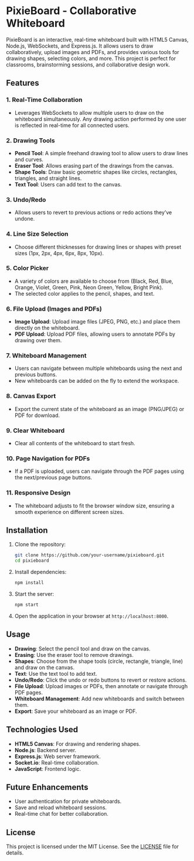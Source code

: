 # PixieBoard - Collaborative Whiteboard

PixieBoard is an interactive, real-time whiteboard built with HTML5 Canvas, Node.js, WebSockets, and Express.js. It allows users to draw collaboratively, upload images and PDFs, and provides various tools for drawing shapes, selecting colors, and more. This project is perfect for classrooms, brainstorming sessions, and collaborative design work.

## Features

### 1. **Real-Time Collaboration**
   - Leverages WebSockets to allow multiple users to draw on the whiteboard simultaneously. Any drawing action performed by one user is reflected in real-time for all connected users.

### 2. **Drawing Tools**
   - **Pencil Tool**: A simple freehand drawing tool to allow users to draw lines and curves.
   - **Eraser Tool**: Allows erasing part of the drawings from the canvas.
   - **Shape Tools**: Draw basic geometric shapes like circles, rectangles, triangles, and straight lines.
   - **Text Tool**: Users can add text to the canvas.

### 3. **Undo/Redo**
   - Allows users to revert to previous actions or redo actions they’ve undone.

### 4. **Line Size Selection**
   - Choose different thicknesses for drawing lines or shapes with preset sizes (1px, 2px, 4px, 6px, 8px, 10px).

### 5. **Color Picker**
   - A variety of colors are available to choose from (Black, Red, Blue, Orange, Violet, Green, Pink, Neon Green, Yellow, Bright Pink).
   - The selected color applies to the pencil, shapes, and text.

### 6. **File Upload (Images and PDFs)**
   - **Image Upload**: Upload image files (JPEG, PNG, etc.) and place them directly on the whiteboard.
   - **PDF Upload**: Upload PDF files, allowing users to annotate PDFs by drawing over them.

### 7. **Whiteboard Management**
   - Users can navigate between multiple whiteboards using the next and previous buttons.
   - New whiteboards can be added on the fly to extend the workspace.

### 8. **Canvas Export**
   - Export the current state of the whiteboard as an image (PNG/JPEG) or PDF for download.

### 9. **Clear Whiteboard**
   - Clear all contents of the whiteboard to start fresh.

### 10. **Page Navigation for PDFs**
   - If a PDF is uploaded, users can navigate through the PDF pages using the next/previous page buttons.

### 11. **Responsive Design**
   - The whiteboard adjusts to fit the browser window size, ensuring a smooth experience on different screen sizes.

## Installation

1. Clone the repository:

    ```bash
    git clone https://github.com/your-username/pixieboard.git
    cd pixieboard
    ```

2. Install dependencies:

    ```bash
    npm install
    ```

3. Start the server:

    ```bash
    npm start
    ```

4. Open the application in your browser at `http://localhost:8000`.

## Usage

- **Drawing**: Select the pencil tool and draw on the canvas.
- **Erasing**: Use the eraser tool to remove drawings.
- **Shapes**: Choose from the shape tools (circle, rectangle, triangle, line) and draw on the canvas.
- **Text**: Use the text tool to add text.
- **Undo/Redo**: Click the undo or redo buttons to revert or restore actions.
- **File Upload**: Upload images or PDFs, then annotate or navigate through PDF pages.
- **Whiteboard Management**: Add new whiteboards and switch between them.
- **Export**: Save your whiteboard as an image or PDF.

## Technologies Used

- **HTML5 Canvas**: For drawing and rendering shapes.
- **Node.js**: Backend server.
- **Express.js**: Web server framework.
- **Socket.io**: Real-time collaboration.
- **JavaScript**: Frontend logic.

## Future Enhancements

- User authentication for private whiteboards.
- Save and reload whiteboard sessions.
- Real-time chat for better collaboration.

## License

This project is licensed under the MIT License. See the [LICENSE](LICENSE) file for details.

